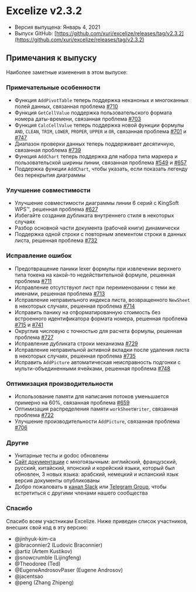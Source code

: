 # Excelize v2.3.2

* Версия выпущена: Январь 4, 2021
* Выпуск GitHub: [https://github.com/xuri/excelize/releases/tag/v2.3.2](https://github.com/xuri/excelize/releases/tag/v2.3.2)

## Примечания к выпуску

Наиболее заметные изменения в этом выпуске:

### Примечательные особенности

* Функция `AddPivotTable` теперь поддержка неканоных и многоканных полей данных, связанная проблема [#710](https://github.com/xuri/excelize/issues/710)
* Функция `GetCellValue` поддержка пользовательского формата номера даты-времени, связанная проблема [#703](https://github.com/xuri/excelize/issues/703)
* Функция `CalcCellValue` теперь поддержка новой функции формулы `AND`, `CLEAN`, `TRIM`, `LOWER`, `PROPER`, `UPPER` и `OR`, связанная проблема [#701](https://github.com/xuri/excelize/issues/701) и [#747](https://github.com/xuri/excelize/issues/747)
* Диапазон проверки данных теперь поддерживает десятичную, связанная проблема [#739](https://github.com/xuri/excelize/issues/739)
* Функция `AddChart` теперь поддержка для набора типа маркера и пользовательской ширины линии, связанная проблема [#549](https://github.com/xuri/excelize/issues/549) и [#657](https://github.com/xuri/excelize/issues/657)
* Поддержка функции `AddChart`, чтобы указать, если показать легенду без перекрытия диаграммы

### Улучшение совместимости

* Улучшение совместимости диаграммы линии 6 серий с KingSoft WPS&trade;, решенная проблема [#627](https://github.com/xuri/excelize/issues/627)
* Избегайте создания дубликата внутреннего стиля в некоторых случаях
* Разбор основной части документа (рабочей книги) динамически
* Поддержка одной строки с повторным элементом строки в данных листа, решенная проблема [#732](https://github.com/xuri/excelize/issues/732)

### Исправление ошибок

* Предотвращение паники lexer формулы при извлечении верхнего типа токена на какой-то недействительной формуле, решенная проблема [#711](https://github.com/xuri/excelize/issues/711)
* Исправление отсутствуют лист при переименовании с теми же именами, решенная проблема [#713](https://github.com/xuri/excelize/issues/713)
* Исправление неправильного индекса листа, возвращенного `NewSheet` в некоторых случаях, решенная проблема [#714](https://github.com/xuri/excelize/issues/714)
* Исправить панику на отформатированную стоимость без встроенного идентификатора формата номера, решенная проблема [#715](https://github.com/xuri/excelize/issues/715) и [#741](https://github.com/xuri/excelize/issues/741)
* Округлив числовую с точностью для расчета формулы, решенная проблема [#727](https://github.com/xuri/excelize/issues/727)
* Исправление дубликата строки механизма [#729](https://github.com/xuri/excelize/issues/729)
* Исправление неправильной активной вкладки после удаления листа в некоторых случаях, решенная проблема [#735](https://github.com/xuri/excelize/issues/735)
* Исправить `AddPicture` автоматическая неисправность подгонки с мульти-объединенными ячейками, решенная проблема [#748](https://github.com/xuri/excelize/issues/748)

### Оптимизация производительности

* Использование памяти для написания потоков уменьшается примерно на 60%, связанная проблема [#659](https://github.com/xuri/excelize/issues/659)
* Оптимизация распределения памяти `workSheetWriter`, связанная проблема [#722](https://github.com/xuri/excelize/issues/722)
* Улучшение производительности `AddPicture`, связанная проблема [#706](https://github.com/xuri/excelize/issues/706)

### Другие

* Унитарные тесты и godoc обновлены
* [Сайт документации](https://xuri.me/excelize) с многоязычным: английский, французский, русский, китайский, японский и корейский языки, который был обновлен, 3 новых языка: арабский, немецкий и испанский язык версия документы опубликованы
* Добро пожаловать в [канал Slack](https://join.slack.com/t/xuri/shared_invite/zt-eriqdkeo-wV04zcCdBiiZveFgY86Wzw) или [Telegram Group](https://t.me/excelize), чтобы встретиться с другими членами нашего сообщества

### Спасибо

Спасибо всем участникам Excelize. Ниже приведен список участников, внесших свой код в эту версию:

* @jinhyuk-kim-ca
* @lbraconnier2 (Ludovic Braconnier)
* @artiz (Artem Kustikov)
* @snowcrumble (Lijingfeng)
* @Theodoree (Ted)
* @EugeneAndrosovPaser (Eugene Androsov)
* @jacentsao
* @peng (Zhang Zhipeng)
